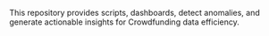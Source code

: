 This repository provides scripts, dashboards, detect anomalies, and generate actionable insights for Crowdfunding data efficiency.
